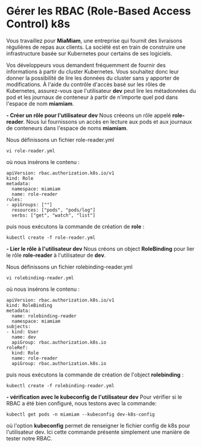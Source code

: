 # Gérer les RBAC (Role-Based Access Control) k8s
Vous travaillez pour **MiaMiam**, une entreprise qui fournit des livraisons régulières de repas aux clients. La société est en train de construire une infrastructure basée sur Kubernetes pour certains de ses logiciels.

Vos développeurs vous demandent fréquemment de fournir des informations à partir du cluster Kubernetes. Vous souhaitez donc leur donner la possibilité de lire les données du cluster sans y apporter de modifications. À l'aide du contrôle d'accès basé sur les rôles de Kubernetes, assurez-vous que l'utilisateur **dev** peut lire les métadonnées du pod et les journaux de conteneur à partir de n'importe quel pod dans l'espace de nom **miamiam**.

**- Créer un rôle pour l'utilisateur dev**
Nous créeons un rôle appelé **role-reader**. Nous lui fournissons un accès en lecture aux pods et aux journaux de conteneurs dans l'espace de noms **miamiam**.

Nous définissons un fichier role-reader.yml
```
vi role-reader.yml
```

où nous insérons le contenu :
```
apiVersion: rbac.authorization.k8s.io/v1
kind: Role
metadata:
  namespace: miamiam  
  name: role-reader
rules:
- apiGroups: [""]  
  resources: ["pods", "pods/log"]  
  verbs: ["get", "watch", "list"]
```

puis nous exécutons la commande de création de **role** :
```
kubectl create -f role-reader.yml
```

**- Lier le rôle à l'utilisateur dev**
Nous créons un object **RoleBinding** pour lier le rôle **role-reader** à l'utilisateur de **dev**.<br>

Nous définissons un fichier rolebinding-reader.yml
```
vi rolebinding-reader.yml
```

où nous insérons le contenu :
```
apiVersion: rbac.authorization.k8s.io/v1
kind: RoleBinding
metadata:  
  name: rolebinding-reader  
  namespace: miamiam
subjects:
- kind: User  
  name: dev  
  apiGroup: rbac.authorization.k8s.io
roleRef:  		
  kind: Role  
  name: role-reader  
  apiGroup: rbac.authorization.k8s.io
```

puis nous exécutons la commande de création de l'object **rolebinding** :
```
kubectl create -f rolebinding-reader.yml
```

**- vérification avec le kubeconfig de l'utilisateur dev**
Pour vérifier si le RBAC a été bien configuré, nous testons avec la commande:
```
kubectl get pods -n miamiam --kubeconfig dev-k8s-config
```

où l'option **kubeconfig** permet de renseigner le fichier config de k8s pour l'utilisateur dev. Ici cette commande présente simplement une manière de tester notre RBAC.